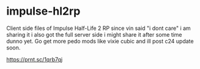 # impulse-hl2rp
Client side files of Impulse Half-Life 2 RP since vin said "i dont care" i am sharing it i also got the full server side i might share it after some time dunno yet.
Go get more pedo mods like vixie cubic and ill post c24 update soon.

https://prnt.sc/1qrb7qj
